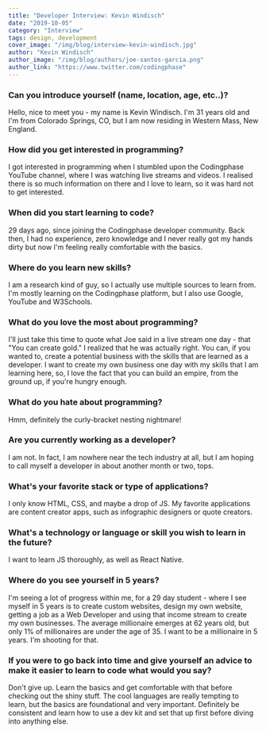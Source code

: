 ```yaml
---
title: "Developer Interview: Kevin Windisch"
date: "2019-10-05"
category: "Interview"
tags: design, development
cover_image: "/img/blog/interview-kevin-windisch.jpg"
author: "Kevin Windisch"
author_image: "/img/blog/authors/joe-santos-garcia.png"
author_link: "https://www.twitter.com/codingphase"
---
```


### Can you introduce yourself (name, location, age, etc..)?

Hello, nice to meet you - my name is Kevin Windisch. I'm 31 years old and I'm from Colorado Springs, CO, but I am now residing in Western Mass, New England.

### How did you get interested in programming?

I got interested in programming when I stumbled upon the Codingphase YouTube channel,
where I was watching live streams and videos. I realised there is so much information on there and I love to learn, so it was hard not to get interested.

### When did you start learning to code?

29 days ago, since joining the Codingphase developer community. Back then, I had no experience, zero knowledge and I never really got my hands dirty but now I'm feeling really comfortable with the basics.

### Where do you learn new skills?

I am a research kind of guy, so I actually use multiple sources to learn from. I'm mostly learning on the Codingphase platform, but I also use Google, YouTube and W3Schools.

### What do you love the most about programming?

I'll just take this time to quote what Joe said in a live stream one day - that "You can create gold." I realized that he was actually right. You can, if you wanted to, create a potential business with the skills that are learned as a developer. I want to create my own business one day with my skills that I am learning here, so, I love the fact that you can build an empire, from the ground up, if you're hungry enough.

### What do you hate about programming?

Hmm, definitely the curly-bracket nesting nightmare!

### Are you currently working as a developer?

I am not. In fact, I am nowhere near the tech industry at all, but I am hoping to call myself a developer in about another month or two, tops.

### What's your favorite stack or type of applications?

I only know HTML, CSS, and maybe a drop of JS. My favorite applications are content creator apps, such as infographic designers or quote creators.

### What's a technology or language or skill you wish to learn in the future?

I want to learn JS thoroughly, as well as React Native.

### Where do you see yourself in 5 years?

I'm seeing a lot of progress within me, for a 29 day student - where I see myself in 5 years is to create custom websites, design my own website, getting a job as a Web Developer and using that income stream to create my own businesses. The average millionaire emerges at 62 years old, but only 1% of millionaires are under the age of 35. I want to be a millionaire in 5 years. I'm shooting for that.

### If you were to go back into time and give yourself an advice to make it easier to learn to code what would you say?

Don't give up. Learn the basics and get comfortable with that before checking out the shiny stuff. The cool languages are really tempting to learn, but the basics are foundational and very important. Definitely be consistent and learn how to use a dev kit and set that up first before diving into anything else.
